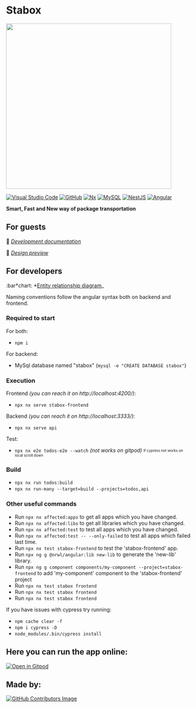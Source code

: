 # Stabox

<a href="https://www.stabox.hu"><img src="https://drive.google.com/uc?export=view&id=1wnxXt-08N5PoJNZN2JBUZTo6ij7rneQ1" width="450"/></a>

<a href="https://code.visualstudio.com/">![Visual Studio Code](https://img.shields.io/static/v1?style=for-the-badge&message=Visual+Studio+Code&color=007ACC&logo=Visual+Studio+Code&logoColor=FFFFFF&label=)</a>
<a href="https://github.com/">![GitHub](https://img.shields.io/static/v1?style=for-the-badge&message=GitHub&color=181717&logo=GitHub&logoColor=FFFFFF&label=)</a>
<a href="https://nx.dev/">![Nx](https://img.shields.io/static/v1?style=for-the-badge&message=Nx&color=143055&logo=Nx&logoColor=FFFFFF&label=)</a>
<a href="https://www.mysql.com/">![MySQL](https://img.shields.io/static/v1?style=for-the-badge&message=MySQL&color=4479A1&logo=MySQL&logoColor=FFFFFF&label=)</a>
<a href="https://nestjs.com/">![NestJS](https://img.shields.io/static/v1?style=for-the-badge&message=NestJS&color=E0234E&logo=NestJS&logoColor=FFFFFF&label=)</a>
<a href="https://angular.io/">![Angular](https://img.shields.io/static/v1?style=for-the-badge&message=Angular&color=DD0031&logo=Angular&logoColor=FFFFFF&label=)</a>

**Smart, Fast and New way of package transportation**

## For guests

:memo:
_[Development documentation](https://drive.google.com/drive/folders/1aS6iPvhOs3syn9xBn8x2ZOD_y9JpdqX3?usp=sharing)_

:art:
_[Design preview](https://www.figma.com/community/file/1049586110990675041/Stabox-Design)_

## For developers

:bar*chart:
*[Entity relationship diagram](https://drive.google.com/file/d/16Sp48zplwlCXzkh4lGCJgLFKxFITv4Oc/view?usp=sharing)\_

Naming conventions follow the angular syntax both on backend and frontend.

### Required to start

For both:

- `npm i`

For backend:

- MySql database named "stabox" (`mysql -e "CREATE DATABASE stabox"`)

### Execution

Frontend _(you can reach it on http://localhost:4200/)_:

- `npx nx serve stabox-frontend`

Backend _(you can reach it on http://localhost:3333/)_:

- `npx nx serve api`

Test:

- `npx nx e2e todos-e2e --watch` _(not works on gitpod)_
  <sub><sup>If cypress not works on local scroll down </sup></sub>

### Build

- `npx nx run todos:build`
- `npx nx run-many --target=build --projects=todos,api`

### Other useful commands

- Run `npx nx affected:apps` to get all apps which you have changed.
- Run `npx nx affected:libs` to get all libraries which you have changed.
- Run `npx nx affected:test` to test all apps which you have changed.
- Run `npx nx affected:test -- --only-failed` to test all apps which failed last time.
- Run `npx nx test stabox-frontend` to test the 'stabox-frontend' app.
- Run `npx ng g @nrwl/angular:lib new-lib` to generate the 'new-lib' library.
- Run `npx ng g component components/my-component --project=stabox-frontend` to add 'my-component' component to the 'stabox-frontend' project
- Run `npx nx test stabox frontend`
- Run `npx nx test stabox frontend`
- Run `npx nx test stabox frontend`

If you have issues with cypress try running:

- `npm cache clear -f`
- `npm i cypress -D`
- `node_modules/.bin/cypress install`

## Here you can run the app online:

[![Open in Gitpod](https://gitpod.io/button/open-in-gitpod.svg)](https://gitpod.io/#https://github.com/barni363hun/Stabox)

## Made by:

<a href="https://github.com/barni363hun/Stabox/graphs/contributors">![GitHub Contributors Image](https://contrib.rocks/image?repo=barni363hun/stabox)</a>
